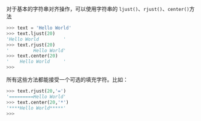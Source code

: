 对于基本的字符串对齐操作，可以使用字符串的 `ljust()`、`rjust()`、`center()`方法

```python
>>> text = 'Hello World'
>>> text.ljust(20)
'Hello World         '
>>> text.rjust(20)
'         Hello World'
>>> text.center(20)
'    Hello World     '
>>>
```

所有这些方法都能接受一个可选的填充字符。比如：

```python
>>> text.rjust(20,'=')
'=========Hello World'
>>> text.center(20,'*')
'****Hello World*****'
>>>
```

